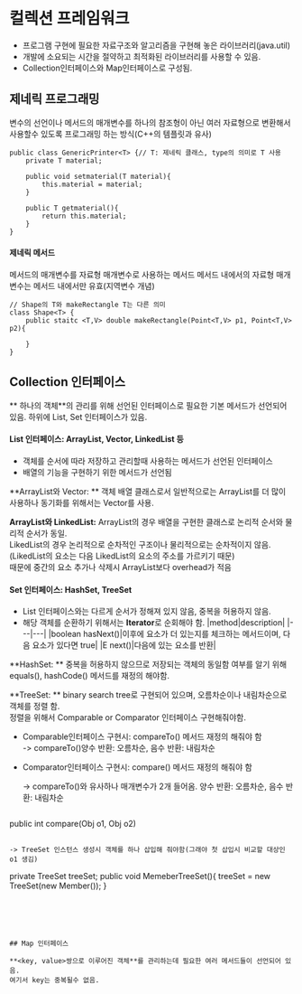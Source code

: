 # 컬렉션 프레임워크
* 프로그램 구현에 필요한 자료구조와 알고리즘을 구현해 놓은 라이브러리(java.util)   
* 개발에 소요되는 시간을 절약하고 최적화된 라이브러리를 사용할 수 있음.
*  Collection인터페이스와 Map인터페이스로 구성됨.



## 제네릭 프로그래밍
변수의 선언이나 메서드의 매개변수를 하나의 참조형이 아닌 여러 자료형으로 변환해서 사용할수 있도록 프로그래밍 하는 방식(C++의 템플릿과 유사)

```
public class GenericPrinter<T> {// T: 제네릭 클래스, type의 의미로 T 사용
	private T material;
	
	public void setmaterial(T material){
		this.material = material;
	}
	
	public T getmaterial(){
		return this.material;
	}
}

```



#### 제네릭 메서드

메서드의 매개변수를 자료형 매개변수로 사용하는 메서드
메서드 내에서의 자료형 매개변수는 메서드 내에서만 유효(지역변수 개념)
```
// Shape의 T와 makeRectangle T는 다른 의미
class Shape<T> {
	public staitc <T,V> double makeRectangle(Point<T,V> p1, Point<T,V> p2){
	
	}
}
```



## Collection 인터페이스
** 하나의 객체**의 관리를 위해 선언된 인터페이스로 필요한 기본 메서드가 선언되어 있음.
하위에 List, Set 인터페이스가 있음.   



#### List 인터페이스: ArrayList, Vector, LinkedList 등
* 객체를 순서에 따라 저장하고 관리할때 사용하는 메서드가 선언된 인터페이스
* 배열의 기능을 구현하기 위한 메서드가 선언됨

**ArrayList와 Vector: ** 객체 배열 클래스로서 일반적으로는 ArrayList를 더 많이 사용하나 동기화를 위해서는 Vector를 사용.    

**ArrayList와  LinkedList:**  ArrayList의 경우 배열을 구현한 클래스로 논리적 순서와 물리적 순서가 동일.   
LikedList의 경우 논리적으로 순차적인 구조이나 물리적으로는 순차적이지 않음.   
(LikedList의 요소는 다음 LikedList의 요소의 주소를 가르키기 때문)   
때문에 중간의 요소 추가나 삭제시 ArrayList보다 overhead가 적음



#### Set 인터페이스: HashSet, TreeSet

* List 인터페이스와는 다르게  순서가 정해져 있지 않음, 중복을 허용하지 않음.
* 해당 객체를 순환하기 위해서는 **Iterator**로 순회해야 함.
|method|description|
|---|---|
|boolean hasNext()|이후에 요소가 더 있는지를 체크하는 메서드이며, 다음 요소가 있다면 true|
|E next()|다음에 있는 요소를 반환|

**HashSet: ** 중복을 허용하지 않으므로 저장되는 객체의 동일함 여부를 알기 위해 equals(), hashCode() 메서드를 재정의 해야함.   

**TreeSet: ** binary search tree로 구현되어 있으며, 오름차순이나 내림차순으로 객체를 정렬 함.   
정렬을 위해서 Comparable or Comparator 인터페이스 구현해줘야함.

* Comparable인터페이스 구현시:  compareTo() 메서드 재정의 해줘야 함   
-> compareTo()양수 반환: 오름차순, 음수 반환: 내림차순 

* Comparator인터페이스 구현시:  compare() 메서드 재정의 해줘야 함   

  -> compareTo()와 유사하나 매개변수가 2개 들어옴. 양수 반환: 오름차순, 음수 반환: 내림차순 

  ```
 public int compare(Obj o1, Obj o2) 
  ```
  
  -> TreeSet 인스턴스 생성시 객체를 하나 삽입해 줘야함(그래야 첫 삽입시 비교할 대상인 o1 생김)
  
  ```
  private TreeSet<Member> treeSet;
  public void MemeberTreeSet(){
  	treeSet = new TreeSet<Member>(new Member());
  }
  ```





## Map 인터페이스

**<key, value>쌍으로 이루어진 객체**를 관리하는데 필요한 여러 메서드들이 선언되어 있음.
여기서 key는 중복될수 없음.

